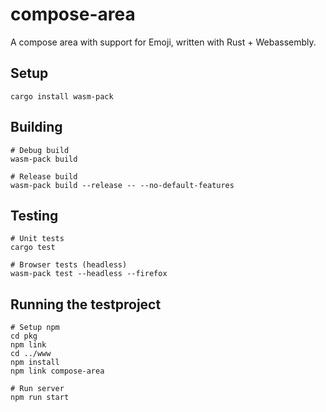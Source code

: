 # compose-area

A compose area with support for Emoji, written with Rust + Webassembly.

## Setup

    cargo install wasm-pack

## Building

    # Debug build
    wasm-pack build

    # Release build
    wasm-pack build --release -- --no-default-features

## Testing

    # Unit tests
    cargo test

    # Browser tests (headless)
    wasm-pack test --headless --firefox

## Running the testproject

    # Setup npm
    cd pkg
    npm link
    cd ../www
    npm install
    npm link compose-area 

    # Run server
    npm run start
